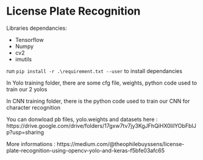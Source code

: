 # License Plate Recognition

Libraries dependancies:
  <ul>
  <li>Tensorflow</li>
  <li>Numpy</li>
  <li>cv2</li>
  <li>imutils</li>
  </ul>

  <p>
    run <code>pip install -r .\requirement.txt --user</code> to install dependancies
 
  </p>
  
  <p>In Yolo training folder, there are some cfg file, weights, python code used to train our 2 yolos</p>
  <p>In CNN training folder, there is the python code used to train our CNN for character recognition</p>
  <p>You can donwload pb files, yolo.weights and datasets here : https://drive.google.com/drive/folders/17gxw7tv7jy3KgJFhQiHX0IilYObFbIJp?usp=sharing </p>
 <p> More informations : https://medium.com/@theophilebuyssens/license-plate-recognition-using-opencv-yolo-and-keras-f5bfe03afc65 </p>    

